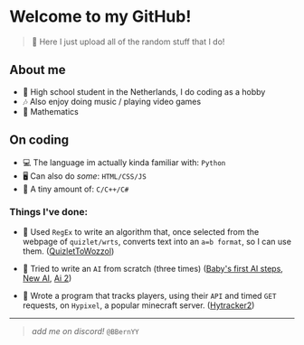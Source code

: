 # Welcome to my GitHub!
> 🤔 Here I just upload all of the random stuff that I do!

## About me
- 🏫 High school student in the Netherlands, I do coding as a hobby
- 🎶 Also enjoy doing music / playing video games
- 🔭 Mathematics

## On coding
- 💻 The language im actually kinda familiar with: `Python`
- 🖥 Can also do *some*: `HTML/CSS/JS`
- 🤖 A tiny amount of: `C/C++/C#`

### Things I've done:
- 💬 Used `RegEx` to write an algorithm that, once selected from the webpage of `quizlet/wrts`, converts text into an `a=b format`, so I can use them. ([QuizletToWozzol](../../../QuizletToWozzol))
  
- 🤖 Tried to write an `AI` from scratch (three times) ([Baby's first AI steps](../../../baby-his-first-ai-steps), [New AI](../../../newAI), [Ai 2](../../../ai2))
  
- 🔎 Wrote a program that tracks players, using their `API` and timed `GET` requests, on `Hypixel`, a popular minecraft server. ([Hytracker2](../../../HyTracker2))

---

> _add me on discord!_ `@BBernYY`
